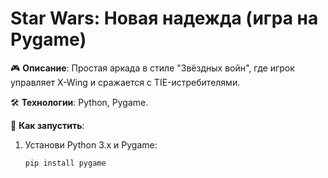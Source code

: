 # Star Wars: Новая надежда (игра на Pygame)

🎮 **Описание**: Простая аркада в стиле "Звёздных войн", где игрок управляет X-Wing и сражается с TIE-истребителями.

🛠 **Технологии**: Python, Pygame.

🚀 **Как запустить**:
1. Установи Python 3.x и Pygame:
   ```bash
   pip install pygame

